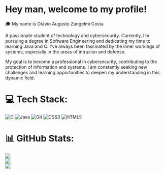# Hey man, welcome to my profile!
🎓 My name is Otávio Augusto Zangelmi Costa

A passionate student of technology and cybersecurity. Currently, I’m pursuing a degree in Software Engineering and dedicating my time to learning Java and C. I've always been fascinated by the inner workings of systems, especially in the areas of intrusion and defense.

My goal is to become a professional in cybersecurity, contributing to the protection of information and systems. I am constantly seeking new challenges and learning opportunities to deepen my understanding in this dynamic field.


# 💻 Tech Stack:
![C](https://img.shields.io/badge/c-%2300599C.svg?style=for-the-badge&logo=c&logoColor=white) ![Java](https://img.shields.io/badge/java-%23ED8B00.svg?style=for-the-badge&logo=openjdk&logoColor=white) ![Git](https://img.shields.io/badge/git-%23F05033.svg?style=for-the-badge&logo=git&logoColor=white)  ![CSS3](https://img.shields.io/badge/css3-%231572B6.svg?style=for-the-badge&logo=css3&logoColor=white) ![HTML5](https://img.shields.io/badge/html5-%23E34F26.svg?style=for-the-badge&logo=html5&logoColor=white)
# 📊 GitHub Stats:
![](https://github-readme-stats.vercel.app/api?username=otav1n&theme=tokyonight&hide_border=false&include_all_commits=false&count_private=false)<br/>
![](https://github-readme-streak-stats.herokuapp.com/?user=otav1n&theme=tokyonight&hide_border=false)<br/>
![](https://github-readme-stats.vercel.app/api/top-langs/?username=otav1n&theme=tokyonight&hide_border=false&include_all_commits=false&count_private=false&layout=compact)

<!-- Proudly created with GPRM ( https://gprm.itsvg.in ) -->
